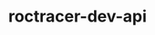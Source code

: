 ---
title: "roctracer-dev-api"
layout: cache
categories: [package, develop]
meta: {"compilers": ["gcc@11.4.0", "gcc@13.2.0"], "num_specs": 24, "num_specs_by_stack": {"e4s": 8, "hep": 7, "ml-linux-x86_64-rocm": 9, "root": 24}, "oss": ["ubuntu22.04", "ubuntu24.04"], "platforms": ["linux"], "stacks": ["e4s", "hep", "ml-linux-x86_64-rocm", "root"], "targets": ["x86_64_v3"], "versions": ["5.7.1", "6.1.2", "6.3.3", "6.4.0"]}
spec_details: [{"compiler": "gcc@11.4.0", "hash": "2w22ge7nt4ivyxo5i5i563g32giw4aoq", "os": "ubuntu22.04", "platform": "linux", "size": "-", "stacks": ["e4s", "root"], "target": "x86_64_v3", "variants": ["build_system=generic"], "versions": ["6.3.3"]}, {"compiler": "gcc@11.4.0", "hash": "2w4ritsqo4k6yzoizoyq6oi4tzi4mj5b", "os": "ubuntu22.04", "platform": "linux", "size": "-", "stacks": ["hep", "root"], "target": "x86_64_v3", "variants": ["build_system=generic"], "versions": ["5.7.1"]}, {"compiler": "gcc@11.4.0", "hash": "5txiwcutvdqgr6meem2tna22hnqsnke3", "os": "ubuntu22.04", "platform": "linux", "size": "-", "stacks": ["hep", "root"], "target": "x86_64_v3", "variants": ["build_system=generic"], "versions": ["5.7.1"]}, {"compiler": "gcc@13.2.0", "hash": "5vy7h5evn5rb542p6qhngipyeolsvuo7", "os": "ubuntu24.04", "platform": "linux", "size": "-", "stacks": ["ml-linux-x86_64-rocm", "root"], "target": "x86_64_v3", "variants": ["build_system=generic"], "versions": ["6.3.3"]}, {"compiler": "gcc@11.4.0", "hash": "7tgdeui72t4564gjtmdvfxdhcltqdhkh", "os": "ubuntu22.04", "platform": "linux", "size": "-", "stacks": ["hep", "root"], "target": "x86_64_v3", "variants": ["build_system=generic"], "versions": ["5.7.1"]}, {"compiler": "gcc@13.2.0", "hash": "c7ar47qawkbp7aji4ctrjll4ge5mlshv", "os": "ubuntu24.04", "platform": "linux", "size": "-", "stacks": ["ml-linux-x86_64-rocm", "root"], "target": "x86_64_v3", "variants": ["build_system=generic"], "versions": ["6.3.3"]}, {"compiler": "gcc@13.2.0", "hash": "cpsdovo2psebffr4qwypw4lbrqhuyymd", "os": "ubuntu24.04", "platform": "linux", "size": "-", "stacks": ["ml-linux-x86_64-rocm", "root"], "target": "x86_64_v3", "variants": ["build_system=generic"], "versions": ["6.3.3"]}, {"compiler": "gcc@11.4.0", "hash": "cuem6tugh6r7w3wy5iyi6vzgkhtdntff", "os": "ubuntu22.04", "platform": "linux", "size": "-", "stacks": ["e4s", "root"], "target": "x86_64_v3", "variants": ["build_system=generic"], "versions": ["6.3.3"]}, {"compiler": "gcc@13.2.0", "hash": "cvqanzxjdqtrydos7rmq7j6vokxkqvar", "os": "ubuntu24.04", "platform": "linux", "size": "-", "stacks": ["ml-linux-x86_64-rocm", "root"], "target": "x86_64_v3", "variants": ["build_system=generic"], "versions": ["6.4.0"]}, {"compiler": "gcc@11.4.0", "hash": "dknrxor2brwqctkw2o6mp73s73yddzkd", "os": "ubuntu22.04", "platform": "linux", "size": "-", "stacks": ["hep", "root"], "target": "x86_64_v3", "variants": ["build_system=generic"], "versions": ["5.7.1"]}, {"compiler": "gcc@13.2.0", "hash": "dt4mnnnrksgfwkq2hkje6ohod2echrjt", "os": "ubuntu24.04", "platform": "linux", "size": "-", "stacks": ["ml-linux-x86_64-rocm", "root"], "target": "x86_64_v3", "variants": ["build_system=generic"], "versions": ["6.1.2"]}, {"compiler": "gcc@11.4.0", "hash": "fxmljtds6qad6aot4ez3dfffsd2ekpmq", "os": "ubuntu22.04", "platform": "linux", "size": "-", "stacks": ["e4s", "root"], "target": "x86_64_v3", "variants": ["build_system=generic"], "versions": ["6.3.3"]}, {"compiler": "gcc@13.2.0", "hash": "mch25hthwtg2heknpk4zc3zgiz2ikxax", "os": "ubuntu24.04", "platform": "linux", "size": "-", "stacks": ["ml-linux-x86_64-rocm", "root"], "target": "x86_64_v3", "variants": ["build_system=generic"], "versions": ["6.1.2"]}, {"compiler": "gcc@11.4.0", "hash": "n7ue5owkyd25wfgvauavv5kvdksft4qk", "os": "ubuntu22.04", "platform": "linux", "size": "-", "stacks": ["e4s", "root"], "target": "x86_64_v3", "variants": ["build_system=generic"], "versions": ["6.3.3"]}, {"compiler": "gcc@11.4.0", "hash": "nf3ftgpgij6kybw4i6ladghcdnionbnk", "os": "ubuntu22.04", "platform": "linux", "size": "-", "stacks": ["hep", "root"], "target": "x86_64_v3", "variants": ["build_system=generic"], "versions": ["5.7.1"]}, {"compiler": "gcc@11.4.0", "hash": "no5oryt7ay6be6taz6yq5rytk7gtdgc2", "os": "ubuntu22.04", "platform": "linux", "size": "-", "stacks": ["e4s", "root"], "target": "x86_64_v3", "variants": ["build_system=generic"], "versions": ["6.3.3"]}, {"compiler": "gcc@13.2.0", "hash": "nv3b2w6v43jsm3yxxaswkrsttltzh6ga", "os": "ubuntu24.04", "platform": "linux", "size": "-", "stacks": ["ml-linux-x86_64-rocm", "root"], "target": "x86_64_v3", "variants": ["build_system=generic"], "versions": ["6.3.3"]}, {"compiler": "gcc@11.4.0", "hash": "nzhbckfk4zsd3pvbsen7vcctxotmrhi6", "os": "ubuntu22.04", "platform": "linux", "size": "-", "stacks": ["e4s", "root"], "target": "x86_64_v3", "variants": ["build_system=generic"], "versions": ["6.3.3"]}, {"compiler": "gcc@13.2.0", "hash": "shniqitemjfs3xylz4otyspnqsbmjtsl", "os": "ubuntu24.04", "platform": "linux", "size": "-", "stacks": ["ml-linux-x86_64-rocm", "root"], "target": "x86_64_v3", "variants": ["build_system=generic"], "versions": ["6.3.3"]}, {"compiler": "gcc@11.4.0", "hash": "tg3lczf2vjgpjnkhl5dv52xiuoftkkes", "os": "ubuntu22.04", "platform": "linux", "size": "-", "stacks": ["e4s", "root"], "target": "x86_64_v3", "variants": ["build_system=generic"], "versions": ["6.3.3"]}, {"compiler": "gcc@11.4.0", "hash": "uiswfyfer6bh4cp5c2fwotozei3uo772", "os": "ubuntu22.04", "platform": "linux", "size": "-", "stacks": ["hep", "root"], "target": "x86_64_v3", "variants": ["build_system=generic"], "versions": ["5.7.1"]}, {"compiler": "gcc@13.2.0", "hash": "up3jb2z5lk3bbl4xrtwdz24iondaabyi", "os": "ubuntu24.04", "platform": "linux", "size": "-", "stacks": ["ml-linux-x86_64-rocm", "root"], "target": "x86_64_v3", "variants": ["build_system=generic"], "versions": ["6.3.3"]}, {"compiler": "gcc@11.4.0", "hash": "wloikpe22sa6q6fobwsg3zkiixk5ll6q", "os": "ubuntu22.04", "platform": "linux", "size": "-", "stacks": ["e4s", "root"], "target": "x86_64_v3", "variants": ["build_system=generic"], "versions": ["6.4.0"]}, {"compiler": "gcc@11.4.0", "hash": "xo7rgh7ejcnxnupfykgxvev564vca72o", "os": "ubuntu22.04", "platform": "linux", "size": "-", "stacks": ["hep", "root"], "target": "x86_64_v3", "variants": ["build_system=generic"], "versions": ["5.7.1"]}]
---